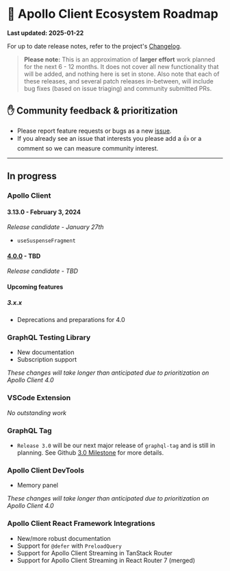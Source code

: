# 🔮 Apollo Client Ecosystem Roadmap

**Last updated: 2025-01-22**

For up to date release notes, refer to the project's [Changelog](https://github.com/apollographql/apollo-client/blob/main/CHANGELOG.md).

> **Please note:** This is an approximation of **larger effort** work planned for the next 6 - 12 months. It does not cover all new functionality that will be added, and nothing here is set in stone. Also note that each of these releases, and several patch releases in-between, will include bug fixes (based on issue triaging) and community submitted PRs.

## ✋ Community feedback & prioritization

- Please report feature requests or bugs as a new [issue](https://github.com/apollographql/apollo-client/issues/new/choose).
- If you already see an issue that interests you please add a 👍 or a comment so we can measure community interest.

---

## In progress

### Apollo Client

#### 3.13.0 - February 3, 2024
_Release candidate - January 27th_

- `useSuspenseFragment`

#### [4.0.0](https://github.com/apollographql/apollo-client/milestone/31) - TBD
_Release candidate - TBD_

#### Upcoming features

##### 3.x.x
- Deprecations and preparations for 4.0

### GraphQL Testing Library

- New documentation
- Subscription support

_These changes will take longer than anticipated due to prioritization on Apollo Client 4.0_

### VSCode Extension

_No outstanding work_

### GraphQL Tag

- `Release 3.0` will be our next major release of `graphql-tag` and is still in planning. See Github [3.0 Milestone](https://github.com/apollographql/graphql-tag/milestone/3) for more details.

### Apollo Client DevTools

- Memory panel

_These changes will take longer than anticipated due to prioritization on Apollo Client 4.0_

### Apollo Client React Framework Integrations

- New/more robust documentation
- Support for `@defer` with `PreloadQuery`
- Support for Apollo Client Streaming in TanStack Router
- Support for Apollo Client Streaming in React Router 7 (merged)
